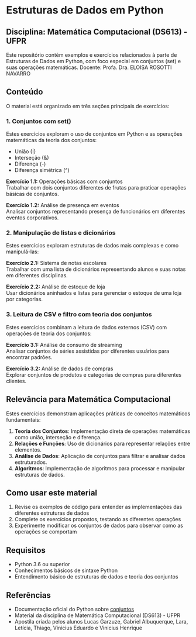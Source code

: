 # Estruturas de Dados em Python

## Disciplina: Matemática Computacional (DS613) - UFPR

Este repositório contém exemplos e exercícios relacionados à parte de Estruturas de Dados em Python, com foco especial em conjuntos (set) e suas operações matemáticas. Docente: Profa. Dra. ELOISA ROSOTTI NAVARRO

## Conteúdo

O material está organizado em três seções principais de exercícios:

### 1. Conjuntos com set()

Estes exercícios exploram o uso de conjuntos em Python e as operações matemáticas da teoria dos conjuntos:

- União (|)
- Interseção (&)
- Diferença (-)
- Diferença simétrica (^)

**Exercício 1.1:** Operações básicas com conjuntos  
Trabalhar com dois conjuntos diferentes de frutas para praticar operações básicas de conjuntos.

**Exercício 1.2:** Análise de presença em eventos  
Analisar conjuntos representando presença de funcionários em diferentes eventos corporativos.

### 2. Manipulação de listas e dicionários

Estes exercícios exploram estruturas de dados mais complexas e como manipulá-las:

**Exercício 2.1:** Sistema de notas escolares  
Trabalhar com uma lista de dicionários representando alunos e suas notas em diferentes disciplinas.

**Exercício 2.2:** Análise de estoque de loja  
Usar dicionários aninhados e listas para gerenciar o estoque de uma loja por categorias.

### 3. Leitura de CSV e filtro com teoria dos conjuntos

Estes exercícios combinam a leitura de dados externos (CSV) com operações de teoria dos conjuntos:

**Exercício 3.1:** Análise de consumo de streaming  
Analisar conjuntos de séries assistidas por diferentes usuários para encontrar padrões.

**Exercício 3.2:** Análise de dados de compras  
Explorar conjuntos de produtos e categorias de compras para diferentes clientes.

## Relevância para Matemática Computacional

Estes exercícios demonstram aplicações práticas de conceitos matemáticos fundamentais:

1. **Teoria dos Conjuntos**: Implementação direta de operações matemáticas como união, interseção e diferença.
2. **Relações e Funções**: Uso de dicionários para representar relações entre elementos.
3. **Análise de Dados**: Aplicação de conjuntos para filtrar e analisar dados estruturados.
4. **Algoritmos**: Implementação de algoritmos para processar e manipular estruturas de dados.

## Como usar este material

1. Revise os exemplos de código para entender as implementações das diferentes estruturas de dados
2. Complete os exercícios propostos, testando as diferentes operações
3. Experimente modificar os conjuntos de dados para observar como as operações se comportam

## Requisitos

- Python 3.6 ou superior
- Conhecimentos básicos de sintaxe Python
- Entendimento básico de estruturas de dados e teoria dos conjuntos

## Referências

- Documentação oficial do Python sobre [conjuntos](https://docs.python.org/3/tutorial/datastructures.html#sets)
- Material da disciplina de Matemática Computacional (DS613) - UFPR
- Apostila criada pelos alunos Lucas  Garzuze, Gabriel Albuquerque, Lara, Letícia, Thiago, Vinicius Eduardo e Vinicius Henrique
